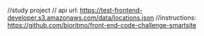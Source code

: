 //study project
// api url: https://test-frontend-developer.s3.amazonaws.com/data/locations.json
//instructions: https://github.com/bioritmo/front-end-code-challenge-smartsite
